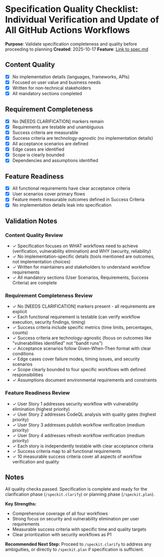 # Specification Quality Checklist: Individual Verification and Update of All GitHub Actions Workflows

**Purpose**: Validate specification completeness and quality before proceeding to planning
**Created**: 2025-10-17
**Feature**: [Link to spec.md](../spec.md)

## Content Quality

- [x] No implementation details (languages, frameworks, APIs)
- [x] Focused on user value and business needs
- [x] Written for non-technical stakeholders
- [x] All mandatory sections completed

## Requirement Completeness

- [x] No [NEEDS CLARIFICATION] markers remain
- [x] Requirements are testable and unambiguous
- [x] Success criteria are measurable
- [x] Success criteria are technology-agnostic (no implementation details)
- [x] All acceptance scenarios are defined
- [x] Edge cases are identified
- [x] Scope is clearly bounded
- [x] Dependencies and assumptions identified

## Feature Readiness

- [x] All functional requirements have clear acceptance criteria
- [x] User scenarios cover primary flows
- [x] Feature meets measurable outcomes defined in Success Criteria
- [x] No implementation details leak into specification

## Validation Notes

### Content Quality Review
- ✓ Specification focuses on WHAT workflows need to achieve (verification, vulnerability elimination) and WHY (security, reliability)
- ✓ No implementation-specific details (tools mentioned are outcomes, not implementation choices)
- ✓ Written for maintainers and stakeholders to understand workflow requirements
- ✓ All mandatory sections (User Scenarios, Requirements, Success Criteria) are complete

### Requirement Completeness Review
- ✓ No [NEEDS CLARIFICATION] markers present - all requirements are explicit
- ✓ Each functional requirement is testable (can verify workflow execution, security findings, timing)
- ✓ Success criteria include specific metrics (time limits, percentages, counts)
- ✓ Success criteria are technology-agnostic (focus on outcomes like "vulnerabilities identified" not "bandit runs")
- ✓ Acceptance scenarios follow Given-When-Then format with clear conditions
- ✓ Edge cases cover failure modes, timing issues, and security scenarios
- ✓ Scope clearly bounded to four specific workflows with defined responsibilities
- ✓ Assumptions document environmental requirements and constraints

### Feature Readiness Review
- ✓ User Story 1 addresses security workflow with vulnerability elimination (highest priority)
- ✓ User Story 2 addresses CodeQL analysis with quality gates (highest priority)
- ✓ User Story 3 addresses publish workflow verification (medium priority)
- ✓ User Story 4 addresses refresh workflow verification (medium priority)
- ✓ Each story is independently testable with clear acceptance criteria
- ✓ Success criteria map to all functional requirements
- ✓ 10 measurable success criteria cover all aspects of workflow verification and quality

## Notes

All quality checks passed. Specification is complete and ready for the clarification phase (`/speckit.clarify`) or planning phase (`/speckit.plan`).

**Key Strengths:**
- Comprehensive coverage of all four workflows
- Strong focus on security and vulnerability elimination per user requirements
- Measurable success criteria with specific time and quality targets
- Clear prioritization with security workflows as P1

**Recommended Next Step:** Proceed to `/speckit.clarify` to address any ambiguities, or directly to `/speckit.plan` if specification is sufficient.
